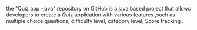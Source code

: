 the "Quiz app -java" repository on GitHub is a java based project that allows developers to create a Quiz application with various features ,such as multiple choice questions, difficulty level, category level, Score tracking .